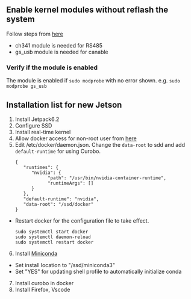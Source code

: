 ## Enable kernel modules without reflash the system
Follow steps from [here](https://forums.developer.nvidia.com/t/no-ttyusb-ttyacm-shown-after-installed-jetpack6-0/299191/13)
*  ch341 module is needed for RS485  
*  gs_usb module is needed for canable  
### Verify if the module is enabled
The module is enabled if `sudo modprobe` with no error shown.
   e.g. `sudo modprobe gs_usb`

## Installation list for new Jetson  
1. Install Jetpack6.2  
2. Configure SSD  
3. Install real-time kernel  
4. Allow docker access for non-root user from [here](https://docs.docker.com/engine/install/linux-postinstall/#manage-docker-as-a-non-root-user)
5. Edit /etc/docker/daemon.json. Change the `data-root` to sdd and add `default-runtime` for using Curobo. 
   ```
   {
      "runtimes": {
         "nvidia": {
               "path": "/usr/bin/nvidia-container-runtime",
               "runtimeArgs": []
         }
      },
      "default-runtime": "nvidia",
      "data-root": "/ssd/docker"
   }
   ```
* Restart docker for the configuration file to take effect.
   ```
   sudo systemctl start docker
   sudo systemctl daemon-reload
   sudo systemctl restart docker
   ```
6. Install [Miniconda](https://www.anaconda.com/docs/getting-started/miniconda/install#aws-graviton2-arm-64) 
* Set install location to "/ssd/miniconda3"
* Set "YES" for updating shell profile to automatically initialize conda    
7. Install curobo in docker
8. Install Firefox, Vscode
